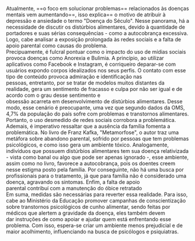 Atualmente, ==o foco em solucionar problemas== relacionados às doenças mentais vem aumentando==, isso explica== o motivo de atribuir à depressão e ansiedade o termo "Doença do Século". Nesse panorama, há a necessidade de discutir os distúrbios alimentares, devido à quantidade de portadores e suas sérias consequências - como a autocobrança excessiva. Logo, cabe analisar a exposição prolongada às redes sociais e a falta de apoio parental como causas do problema.  
Precipuamente, é fulcral pontuar como o impacto do uso de mídias sociais provoca doenças como Anorexia e Bulimia. A princípio, ao utilizar aplicativos como Facebook e Instagram, é corriqueiro deparar-se com usuários expondo corpos idealizados nos seus perfis. O contato com esse tipo de conteúdo provoca admiração e identificação nas pessoas, entretanto, por se tratar de modelos muitos distantes da realidade, gera um sentimento de fracasso e culpa por não ser igual e de acordo com o grau desse sentimento e obsessão acarreta em desenvolvimento de distúrbios alimentares. Desse modo, esse cenário é preocupante, uma vez que segundo dados da OMS, 4,7% da população do país sofre com problemas e transtornos alimentares. Portanto, o uso desmedido de redes sociais corrobora a problemática.  
Ademais, é imperativo ressaltar que a ausência da família fomenta a problemática. No livro de Franz Kafka, "Metamorfose", o autor traz uma metáfora sobre abandono parental, sofrido por pessoas que tem problemas psicológicos, e como isso gera um ambiente tóxico. Analogamente, indivíduos que possuem distúrbios alimentares tem sua doença relativizada - vista como banal ou algo que pode ser apenas ignorado -, esse ambiente, assim como no livro, favorece a autocobrança, pois os doentes creem nesse estigma posto pela família. Por conseguinte, não há uma busca por profissionais para o tratamento, já que para família não é considerado uma doença, agravando os sintomas. Enfim, a falta de apoio parental contribuí com a manutenção do óbice retratado  
Em suma, medidas são necessárias para reverter essa realidade. Para isso, cabe ao Ministério da Educação promover campanhas de conscientização sobre transtornos psicológicos de cunho alimentar, sendo feitas por médicos que alertem a gravidade da doença, eles também devem dar instruções de como apoiar e ajudar quem está enfrentando esse problema. Com isso, espera-se criar um ambiente menos prejudicial e de maior acolhimento, influenciando na busca de psicólogos e psiquiatras.